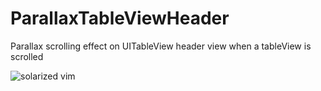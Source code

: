 ParallaxTableViewHeader
=======================

Parallax scrolling effect on UITableView header view when a tableView is scrolled

![solarized vim](http://i.imgur.com/xfYljPk.png)
